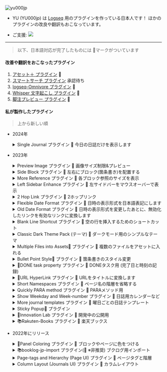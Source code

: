 <img src="https://komarev.com/ghpvc/?username=yu000jp&label=Profile%20views&color=0e75b6&style=flat" alt="yu000jp" />

- YU (YU000jp) は [Logseq](https://github.com/logseq) 用のプラグインを作っている日本人です！ ほかのプラグインの改良や翻訳もおこなっています。

- ご支援: <a href="https://www.buymeacoffee.com/yu000japan"><img src="https://img.buymeacoffee.com/button-api/?text=Buy me a pizza&emoji=🍕&slug=yu000japan&button_colour=FFDD00&font_colour=000000&font_family=Poppins&outline_colour=000000&coffee_colour=ffffff" /></a>
---

> 以下、日本語対応が完了したものには 🚀マークがついています

#### 改善や翻訳をおこなったプラグイン

  1. [アセット＋ プラグイン](https://github.com/xyhp915/logseq-assets-plus) 🚀
  1. [スマートサーチ プラグイン](https://github.com/YU000jp/logseq-plugin-smartsearch) 承認待ち
  1. [logseq-Omnivore プラグイン](https://github.com/YU000jp/logseq-omnivore) 🚀
  1. [Whisper 文字起こし プラグイン](https://github.com/usoonees/logseq-plugin-whisper-subtitles) 🚀
  1. [脚注プレビュー プラグイン](https://github.com/b-yp/logseq-preview-footnote) 🚀

#### 私が製作したプラグイン

  > 上から新しい順

- 2024年
  <details>
    <summary>Single Journal プラグイン 🚀 今日の日誌だけを表示します</summary>
    <a href="https://github.com/YU000jp/logseq-plugin-single-journal">GitHubで見る</a>
  </details>


- 2023年

  <details>
    <summary>Preview Image プラグイン 🚀 画像サイズ制限&プレビュー</summary>
    <a href="https://github.com/YU000jp/logseq-plugin-preview-image">GitHubで見る</a>
    <p>Logseqでは、大きい画像はそのまま大きくスペースを占有してしまいます。そうならないように、ページコンテンツの中では小さく画像を表示します。</p>
    <img src="https://user-images.githubusercontent.com/111847207/280522061-ad7cafe2-c449-4807-b14a-b5315c0a639e.gif" style="max-width:400px;max-height:400px"/>
  </details>

  <details>
    <summary>Side Block プラグイン 🚀 左右にブロック(箇条書き)を配置する</summary>
    <a href="https://github.com/YU000jp/logseq-plugin-side-block">GitHubで見る</a>
    <p>親ブロックにタグをつけるとその隣に、その子孫ブロックを配置します。</p>
    <img src="https://github.com/YU000jp/logseq-plugin-side-block/assets/111847207/c85ebc5e-9442-42c0-bac5-1616203483ca" style="max-width:400px;max-height:400px"/>
  </details>

  <details>
    <summary>More Reference プラグイン 🚀 各ブロック参照のサイズを表示</summary>
    <a href="https://github.com/YU000jp/logseq-plugin-reference-guide">GitHubで見る</a>
    <img src="https://github.com/YU000jp/logseq-plugin-reference-guide/assets/111847207/1a4c441b-8e17-479c-9ee9-6c70a3a1d9f8" style="max-width:400px;max-height:400px"/>
  </details>

  <details>
    <summary>Left Sidebar Enhance プラグイン 🚀 左サイドバーをマウスオーバーで表示</summary>
    <a href="https://github.com/YU000jp/logseq-plugin-left-sidebar-enhance">GitHubで見る</a>
  </details>

  <details>
    <summary>2 Hop Link プラグイン 🚀 2ホップリンク</summary>
    <a href="https://github.com/YU000jp/logseq-plugin-two-hop-link">GitHubで見る</a>
    <p>ページコンテンツの底に、関連するページの情報をリンクします。</p>
    <img src="https://github.com/YU000jp/logseq-plugin-two-hop-link/assets/111847207/e50711c1-0401-4d8a-af46-9b9e1bd49af2" style="max-width:400px;max-height:400px"/>
  </details>

  <details>
    <summary>Flexible Date Format プラグイン 🚀 日時の表示形式を日本語表記にします</summary>
    <a href="https://github.com/YU000jp/logseq-plugin-flex-date-format">GitHubで見る</a>
    <p>日時の表示形式と、マークダウンに記録される日付形式を分離します。</p>
  </details>

  <details>
    <summary>Old Date Format プラグイン 🚀 日時の表示形式を変更したあとに、無効化したリンクを有効なリンクに変換します</summary>
    <a href="https://github.com/YU000jp/logseq-plugin-legacy-date-format">GitHubで見る</a>
    <p>通常、Logseqでは日付形式を変更した後に、日付リンクが更新されず、そのリンクが無効になります。そのリンクを置き換えて使用可能にするためのプラグインです。リダイレクトもできます。</p>
  </details>

  <details>
    <summary>Blank Line Shortcut プラグイン 🚀 空の行を挿入するためのショートカット</summary>
    <a href="https://github.com/YU000jp/logseq-plugin-blank-line">GitHubで見る</a>
    <p>選択したブロックや ページのに空の行を、ショートカットキーで挿入します。</p>
  </details>

  <details>
    <summary>Classic Dark Theme Pack (テーマ) 🚀 ダークモード用のシンプルなテーマ</summary>
    <a href="https://github.com/YU000jp/logseq-theme-classic-dark-theme-pack">GitHubで見る</a>
  </details>

  <details>
    <summary>Multiple Files into Assets📂 プラグイン 🚀 複数のファイルをアセットに入れる</summary>
    <a href="https://github.com/YU000jp/logseq-plugin-multiple-assets">GitHubで見る</a>
    <p>通常、Logseqはアセットに単一のファイルしか保存できませんが、このプラグインは複数のファイルを処理します。<br/>
    複数のファイルをアセットに保存し、コンテンツを埋め込むかリンクすることができます。</p>
  </details>

  <details>
    <summary>Bullet Point Style🔷 プラグイン 🚀 箇条書きのスタイル変更</summary>
    <a href="https://github.com/YU000jp/logseq-plugin-bullet-point-style">GitHubで見る</a>
    <p>箇条書きのスタイルと色を変更します。</p>
  </details>

  <details>
    <summary>💪DONE task property プラグイン 🚀 DONEタスク用 (完了日と時刻の記録)</summary>
    <a href="https://github.com/YU000jp/logseq-plugin-confirmation-done-task">GitHubで見る</a>
    <p>タスクを「DONE」にしたときに、そのブロックに、日付付きのプロパティをセットします。完了日と時刻を記録できます。</p>
  </details>

  <details>
    <summary>🔗URL HyperLink プラグイン 🚀 URLをタイトルに変換します</summary>
    <a href="https://github.com/YU000jp/logseq-plugin-confirmation-hyperlink">GitHubで見る</a>
    <p>WEBページからタイトルを取得し、マークダウンを挿入します。</p>
    <details>
      <summary>オンラインPDFをアセットに保存する</summary>
      <p>PDFファイルをアセットに保存し、そのマークダウンリンクを作成します。通常、PDFのURLを貼り付けると、そのリンクがその場に作成されますが、アセットには保存されることはありません。</p>
    </details>
  </details>

  <details>
    <summary>Short Namespaces プラグイン 🚀 ページ名の階層を省略する</summary>
    <a href="https://github.com/YU000jp/logseq-plugin-short-namespaces">GitHubで見る</a>
    <p>長くなりがちな、階層(/スラッシュ区切り)をもつページへのリンク(もしくはタグ)を省略して表示します。</p>
  </details>

  <details>
    <summary>Quickly PARA method プラグイン 🚀 PARAメソッド用</summary>
    <a href="https://github.com/YU000jp/logseq-plugin-quickly-para-method">GitHubで見る</a>
    <p>多くなりがちなページをPARAメソッドで整理するのに役立つ、ワークフローを提供します。<br/>
    ページタグ プロパティを使って、PARAメソッド用のページに、リンクします。</p>
    <p>「受信トレイ」機能<br/>
    ページを途中で中断した場合に、受信トレイのページにリンクを保存できます。月ごとに分類されます。<br/><br/>
    「namespaceクエリー検索」機能<br/>
    同じ名称を持つページを検索したり、階層構造を気にせず、関連ページを探しリストアップします。<br/>
    同じ階層に新しいページを作成したり、サブページを追加できる機能が提供されています。</p>
  </details>

  <details>
    <summary>Show Weekday and Week-number プラグイン 🚀 日誌用カレンダーなど</summary>
    <a href="https://github.com/YU000jp/logseq-plugin-show-weekday-and-week-number">GitHubで見る</a>
    <p>日付タイトルの横に、曜日と週番号を表示します.<br/>
    日誌にそのリンクを持つミニカレンダーを表示します。前後の日付にアクセスしたり、週刊レビューと月刊レビューのページへのリンクが提供されます。</p>
  </details>

  <details>
    <summary>More journal templates プラグイン 🚀 曜日ごとの日誌テンプレート</summary>
    <a href="https://github.com/YU000jp/logseq-plugin-weekdays-and-weekends">GitHubで見る</a>
    <p>曜平日と週末、あるいは曜日ごと、祝日などの条件を指定して、日誌テンプレートをセットします。</p>
  </details>

  <details>
    <summary>Sticky Popup📍 プラグイン</summary>
    <a href="https://github.com/YU000jp/logseq-plugin-sticky-popup">GitHubで見る</a>
    <ul>
      <li>Block Calendarプラグインのカレンダーを自由な位置に配置します。</li>
      <li>曜日ごとにユーザーメッセージを表示します。</li>
    </ul>
  </details>

  <details>
    <summary>🌱Innovation Lab プラグイン 🚀 開発中の公開用</summary>
    <a href="https://github.com/YU000jp/logseq-plugin-some-menu-extender">GitHubで見る</a>
    <ul>
      <li>現在開発中のいくつかの機能 や 他のプラグインのバグ修正バージョン を提供します。</li>
    </ul>
  </details>

  <details>
    <summary>📚Rakuten-Books プラグイン 🚀 楽天ブックス</summary>
    <a href="https://github.com/YU000jp/logseq-plugin-rakuten-books">GitHubで見る</a>
    <ul>
      <li>楽天ブックス あるいは 楽天Kobo のデータベースを検索し、Logseq に書籍名のページを作成するプラグイン。</li>
      <li>楽天アカウント は不要です。</li>
    </ul>
  </details>

- 2022年にリリース

  <details>
  <summary>🎨Panel Coloring プラグイン 🚀 ブロックやページに色をつける</summary>
  <a href="https://github.com/YU000jp/logseq-plugin-panel-coloring">GitHubで見る</a>
  <ul>
    <li>特定のページや、特定のタグをもつブロック に色をつけます。</li>
  </ul>
  </details>
    <details>
  <summary>📚booklog-jp-import プラグイン(🚀 ※非推奨) ブクログ用インポート</summary>
  <a href="https://github.com/YU000jp/logseq-plugin-booklog-jp-import">GitHubで見る</a>
  <ul>
    <li>ブクログのエクスポートファイルををもとに、まとめて書籍名ページを作成するプラグイン</li>
    <li><small>⚠️書影カバーの画像が取得できなくなりました。現在はカバー画像なしでの利用になります。</small></li>
  </ul>
  </details>
  <details>
    <summary>Page-tags and Hierarchy (Page UI) プラグイン 🚀 ページタグと階層</summary>
    <a href="https://github.com/YU000jp/logseq-page-tags-and-hierarchy">GitHubで見る</a>
    <ul>
      <li>階層をもつページ名を分割して そのリンクを作成します</li>
      <li>ページビューUI: 通常、コンテンツ内に置かれているページタグと階層を、それとは異なる位置に配置します。</li>
    </ul>
  </details>
  <details>
    <summary>Column Layout (Journals UI) プラグイン 🚀 カラムレイアウト</summary>
    <a href="https://github.com/YU000jp/Logseq-column-Layout">GitHubで見る</a> 
    <ul>
      <li>日誌のためのページビューUI: 日誌、"Lined References"、日誌クエリーを横並びにして配置します。</li>
    </ul>
  </details>
  
